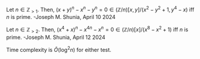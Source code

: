 Let $n \in \mathbb{Z}_{>1}$. Then, $(x + y)^n - x^n - y^n = 0 \in (\mathbb{Z}/n)[x,y]/(x^2 - y^2 + 1, y^4 - x)$ iff $n$ is prime. -Joseph M. Shunia, April 10 2024

Let $n \in \mathbb{Z}_{>2}$. Then, $(x^4 + x)^n - x^{4n} - x^n = 0 \in (\mathbb{Z}/n)[x]/(x^8 - x^2 + 1)$ iff $n$ is prime. -Joseph M. Shunia, April 12 2024

Time complexity is $\tilde{O}(\log^2 n)$ for either test. 